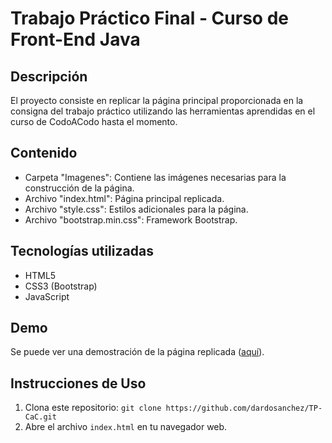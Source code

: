 # Trabajo Práctico Final - Curso de Front-End Java

## Descripción

El proyecto consiste en replicar la página principal proporcionada en la consigna del trabajo práctico utilizando las herramientas aprendidas en el curso de CodoACodo hasta el momento.

## Contenido

- Carpeta "Imagenes": Contiene las imágenes necesarias para la construcción de la página.
- Archivo "index.html": Página principal replicada.
- Archivo "style.css": Estilos adicionales para la página.
- Archivo "bootstrap.min.css": Framework Bootstrap.

## Tecnologías utilizadas

- HTML5
- CSS3 (Bootstrap)
- JavaScript

## Demo

Se puede ver una demostración de la página replicada ([aquí](https://dardosanchez.github.io/TP-CaC/)).

## Instrucciones de Uso

1. Clona este repositorio: `git clone https://github.com/dardosanchez/TP-CaC.git`
2. Abre el archivo `index.html` en tu navegador web.

